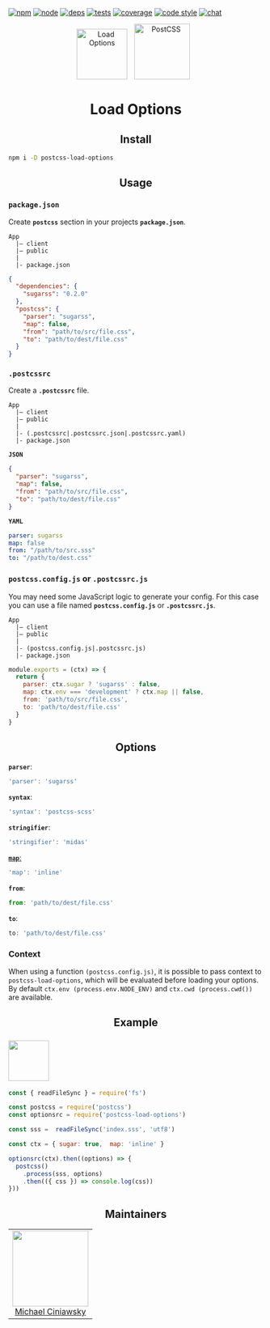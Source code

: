 [![npm][npm]][npm-url]
[![node][node]][node-url]
[![deps][deps]][deps-url]
[![tests][tests]][tests-url]
[![coverage][cover]][cover-url]
[![code style][style]][style-url]
[![chat][chat]][chat-url]

<div align="center">
  <img width="100" height="100" title="Load Options"
    src="https://michael-ciniawsky.github.io/postcss-load-options/logo.svg"
  <a href="https://github.com/postcss/postcss">
    <img width="110" height="110" title="PostCSS"           src="http://postcss.github.io/postcss/logo.svg" hspace="10">
  </a>
  <h1>Load Options</h1>
</div>

<h2 align="center">Install</h2>

```bash
npm i -D postcss-load-options
```
<h2 align="center">Usage</h2>

### `package.json`

Create **`postcss`** section in your projects **`package.json`**.

```
App
  |– client
  |– public
  |
  |- package.json
```

```json
{
  "dependencies": {
    "sugarss": "0.2.0"
  },
  "postcss": {
    "parser": "sugarss",
    "map": false,
    "from": "path/to/src/file.css",
    "to": "path/to/dest/file.css"
  }
}
```

### `.postcssrc`

Create a **`.postcssrc`** file.

```
App
  |– client
  |– public
  |
  |- (.postcssrc|.postcssrc.json|.postcssrc.yaml)
  |- package.json
```

**`JSON`**
```json
{
  "parser": "sugarss",
  "map": false,
  "from": "path/to/src/file.css",
  "to": "path/to/dest/file.css"
}
```

**`YAML`**
```yaml
parser: sugarss
map: false
from: "/path/to/src.sss"
to: "/path/to/dest.css"
```

### `postcss.config.js` or `.postcssrc.js`

You may need some JavaScript logic to generate your config. For this case you can use a file named **`postcss.config.js`** or **`.postcssrc.js`**.

```
App
  |– client
  |– public
  |
  |- (postcss.config.js|.postcssrc.js)
  |- package.json
```

```js
module.exports = (ctx) => {
  return {
    parser: ctx.sugar ? 'sugarss' : false,
    map: ctx.env === 'development' ? ctx.map || false,
    from: 'path/to/src/file.css',
    to: 'path/to/dest/file.css'
  }
}
```

<h2 align="center">Options</h2>

**`parser`**:

```js
'parser': 'sugarss'
```

**`syntax`**:

```js
'syntax': 'postcss-scss'
```
**`stringifier`**:

```js
'stringifier': 'midas'
```

[**`map`**:](https://github.com/postcss/postcss/blob/master/docs/source-maps.md)

```js
'map': 'inline'
```

**`from`**:

```js
from: 'path/to/dest/file.css'
```

**`to`**:

```js
to: 'path/to/dest/file.css'
```

### Context

When using a function `(postcss.config.js)`, it is possible to pass context to `postcss-load-options`, which will be evaluated before loading your options. By default `ctx.env (process.env.NODE_ENV)` and `ctx.cwd (process.cwd())` are available.

<h2 align="center">Example</h2>

### <img width="80" height="80" src="https://worldvectorlogo.com/logos/nodejs-icon.svg">

```js
const { readFileSync } = require('fs')

const postcss = require('postcss')
const optionsrc = require('postcss-load-options')

const sss =  readFileSync('index.sss', 'utf8')

const ctx = { sugar: true,  map: 'inline' }

optionsrc(ctx).then((options) => {
  postcss()
    .process(sss, options)
    .then(({ css }) => console.log(css))
}))
```

<h2 align="center">Maintainers</h2>

<table>
  <tbody>
   <tr>
    <td align="center">
      <img width="150 height="150"
      src="https://avatars.githubusercontent.com/u/5419992?v=3&s=150">
      <br />
      <a href="https://github.com/michael-ciniawsky">Michael Ciniawsky</a>
    </td>
  </tr>
  <tbody>
</table>


[npm]: https://img.shields.io/npm/v/postcss-load-options.svg
[npm-url]: https://npmjs.com/package/postcss-load-options

[node]: https://img.shields.io/node/v/postcss-load-options.svg
[node-url]: https://nodejs.org/

[deps]: https://david-dm.org/michael-ciniawsky/postcss-load-options.svg
[deps-url]: https://david-dm.org/michael-ciniawsky/postcss-load-options

[tests]: http://img.shields.io/travis/michael-ciniawsky/postcss-load-options.svg
[tests-url]: https://travis-ci.org/michael-ciniawsky/postcss-load-options

[cover]: https://coveralls.io/repos/github/michael-ciniawsky/postcss-load-options/badge.svg
[cover-url]: https://coveralls.io/github/michael-ciniawsky/postcss-load-options

[style]: https://img.shields.io/badge/code%20style-standard-yellow.svg
[style-url]: http://standardjs.com/

[chat]: https://img.shields.io/gitter/room/postcss/postcss.svg
[chat-url]: https://gitter.im/postcss/postcss
